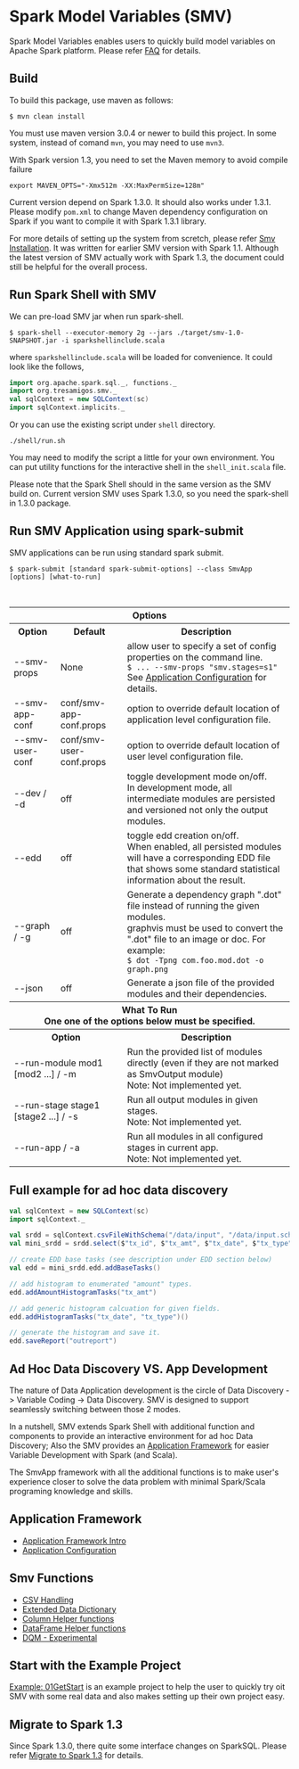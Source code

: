 # Spark Model Variables (SMV)
Spark Model Variables enables users to quickly build model variables on Apache Spark platform.
Please refer [FAQ](docs/FAQ.md) for details.

## Build
To build this package, use maven as follows:
```shell
$ mvn clean install
```
You must use maven version 3.0.4 or newer to build this project. 
In some system, instead of comand `mvn`, you may need to use `mvn3`.

With Spark version 1.3, you need to set the Maven memory to avoid compile failure  
```shell
export MAVEN_OPTS="-Xmx512m -XX:MaxPermSize=128m"
```

Current version depend on Spark 1.3.0. It should also works under 1.3.1. Please modify 
`pom.xml` to change Maven dependency configuration on Spark if you want to compile it with 
Spark 1.3.1 library. 

For more details of setting up the system from scretch, please refer 
[Smv Installation](docs/SMV-Installation.md).
It was written for earlier SMV version with Spark 1.1. Although the latest version 
of SMV actually work with Spark 1.3, the document could still be helpful for the overall 
process.

## Run Spark Shell with SMV

We can pre-load SMV jar when run spark-shell. 

```shell
$ spark-shell --executor-memory 2g --jars ./target/smv-1.0-SNAPSHOT.jar -i sparkshellinclude.scala
```
where `sparkshellinclude.scala` will be loaded for convenience. It could look like the follows,

```scala
import org.apache.spark.sql._, functions._ 
import org.tresamigos.smv._
val sqlContext = new SQLContext(sc)
import sqlContext.implicits._
```

Or you can use the existing script under ```shell``` directory.
```shell
./shell/run.sh
```
You may need to modify the script a little for your own environment.
You can put utility functions for the interactive shell in the ```shell_init.scala``` file. 

Please note that the Spark Shell should in the same version as the SMV build on. Current version 
SMV uses Spark 1.3.0, so you need the spark-shell in 1.3.0 package.

## Run SMV Application using spark-submit

SMV applications can be run using standard spark submit.
```shell
$ spark-submit [standard spark-submit-options] --class SmvApp [options] [what-to-run]
```

<br>
<table>

<tr>
<th colspan="3">Options</th>
</tr>

<tr>
<th>Option</th>
<th>Default</th>
<th>Description</th>
</tr>

<tr>
<td>--smv-props</td>
<td>None</td>
<td>allow user to specify a set of config properties on the command line.
<br>
<code>$ ... --smv-props "smv.stages=s1"</code>
<br>
See <a href="docs/appConfig.md">Application Configuration</a> for details.
</td>
</tr>

<tr>
<td>--smv-app-conf</td>
<td>conf/smv-app-conf.props</td>
<td>option to override default location of application level configuration file.</td>
</tr>

<tr>
<td>--smv-user-conf</td>
<td>conf/smv-user-conf.props</td>
<td>option to override default location of user level configuration file.</td>
</tr>

<tr>
<td>--dev / -d</td>
<td>off</td>
<td>toggle development mode on/off.
<br>
In development mode, all intermediate modules are persisted and versioned not only the output modules.
</td>
</tr>

<tr>
<td>--edd</td>
<td>off</td>
<td>toggle edd creation on/off.
<br>
When enabled, all persisted modules will have a corresponding EDD file that shows some standard statistical information about the result.
</td>
</tr>

<tr>
<td>--graph / -g</td>
<td>off</td>
<td>Generate a dependency graph ".dot" file instead of running the given modules.<br>
graphvis must be used to convert the ".dot" file to an image or doc.  For example:<br>
<code>$ dot -Tpng com.foo.mod.dot -o graph.png</code>
</td>
</tr>

<tr>
<td>--json</td>
<td>off</td>
<td>Generate a json file of the provided modules and their dependencies.</td>
</tr>

<tr>
<th colspan="3">What To Run
<br>
One one of the options below must be specified.
</th>
</tr>

<tr>
<th colspan="2">Option</th>
<th>Description</th>
</tr>

<tr>
<td colspan="2">--run-module mod1 [mod2 ...] / -m</td>
<td>Run the provided list of modules directly (even if they are not marked as SmvOutput module)
<br>Note: Not implemented yet.
</td>
</tr>

<tr>
<td colspan="2">--run-stage stage1 [stage2 ...] / -s</td>
<td>Run all output modules in given stages.
<br>Note: Not implemented yet.
</td>
</tr>

<tr>
<td colspan="2">--run-app / -a</td>
<td>Run all modules in all configured stages in current app.
<br>Note: Not implemented yet.
</td>
</tr>

</table>


## Full example for ad hoc data discovery

```scala
val sqlContext = new SQLContext(sc)
import sqlContext._

val srdd = sqlContext.csvFileWithSchema("/data/input", "/data/input.schema")
val mini_srdd = srdd.select($"tx_id", $"tx_amt", $"tx_date", $"tx_type")

// create EDD base tasks (see description under EDD section below)
val edd = mini_srdd.edd.addBaseTasks()

// add histogram to enumerated "amount" types.
edd.addAmountHistogramTasks("tx_amt")

// add generic histogram calcuation for given fields.
edd.addHistogramTasks("tx_date", "tx_type")()

// generate the histogram and save it.
edd.saveReport("outreport")
```

## Ad Hoc Data Discovery VS. App Development 
The nature of Data Application development is the circle of Data Discovery -> Variable Coding -> Data Discovery. 
SMV is designed to support seamlessly switching between those 2 modes. 

In a nutshell, SMV extends Spark Shell with additional function and components to provide an interactive environment 
for ad hoc Data Discovery; Also the SMV provides an [Application Framework](docs/appFramework.md) for easier Variable 
Development with Spark (and Scala).

The SmvApp framework with all the additional functions is to make user's experience closer to solve the data problem 
with minimal Spark/Scala programing knowledge and skills. 

## Application Framework
* [Application Framework Intro](docs/appFramework.md)
* [Application Configuration](docs/appConfig.md)

## Smv Functions
* [CSV Handling](docs/csvHandling.md)
* [Extended Data Dictionary](docs/Edd.md)
* [Column Helper functions](docs/ColumnFunctions.md)
* [DataFrame Helper functions](docs/DF_Functions.md)
* [DQM - Experimental](docs/Dqm.md)

## Start with the Example Project
[Example: 01GetStart](docs/examples/01GetStart) is an example project to help the 
user to quickly try oit SMV with some real data and also makes setting up their own project 
easy. 

## Migrate to Spark 1.3
Since Spark 1.3.0, there quite some interface changes on SparkSQL. Please refer 
[Migrate to Spark 1.3](docs/MigrateTo1.3.md) for details.


